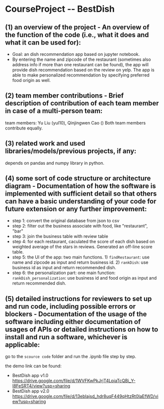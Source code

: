 # CourseProject -- BestDish

## (1) an overview of the project - An overview of the function of the code (i.e., what it does and what it can be used for):
+ Goal: an dish recommendation app based on jupyter notebook. 
+ By entering the name and zipcode of the restaurant (sometimes also address info if more than one restaurant can be found), the app will provide dish recommendation based on the review on yelp. The app is able to make personalized recommendation by specifying preferred food origin as well. 

## (2) team member contributions - Brief description of contribution of each team member in case of a multi-person team: 
team members: Yu Liu (yul10), Qinjingwen Cao ()
Both team members contribute equally.

## (3) related work and used libraries/models/previous projects, if any: 
depends on pandas and numpy library in python.

## (4) some sort of code structure or architecture diagram - Documentation of how the software is implemented with sufficient detail so that others can have a basic understanding of your code for future extension or any further improvement: 
+ step 1: convert the original database from json to csv
+ step 2: filter out the business associate with food, like "restaurant", "bar"
+ step 3: join the business table with review table
+ step 4: for each restaurant, caculated the score of each dish based on weighted average of the stars in reviews. Generated an off-line score table.
+ step 5: the UI of the app: two main functions. 1) `findRestaurant`: use name and zipcode as input and return business id. 2) `rankDish`: use business id as input and return recommended dish.
+ step 6: the personalization part: one main function: `rankDish_personalization`: use business id and food origin as input and return recommended dish.

## (5) detailed instructions for reviewers to set up and run code, including possible errors or blockers - Documentation of the usage of the software including either documentation of usages of APIs or detailed instructions on how to install and run a software, whichever is applicable:
go to the `scource code` folder and run the .ipynb file step by step.

the demo link can be found:
+ BestDish app v1.0 https://drive.google.com/file/d/1WVFKwPkJrjT4LpiaTcQBi_Y-l8FeSRT4/view?usp=sharing
+ BestDish app v2.0 https://drive.google.com/file/d/13ebIajsd_hdr8uqF449qHtzRt0laEfWD/view?usp=sharing



